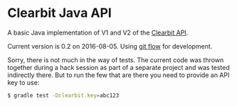 # Clearbit Java API

A basic Java implementation of V1 and V2 of the [Clearbit API](https://clearbit.com/docs).

Current version is 0.2 on 2016-08-05.  Using [git flow](http://nvie.com/posts/a-successful-git-branching-model/)
for development.

Sorry, there is not much in the way of tests.  The current code was thrown together during a hack session as part of a
separate project and was tested indirectly there.  But to run the few that are there you need to provide an API key
to use:

```bash
$ gradle test -Dclearbit.key=abc123
```